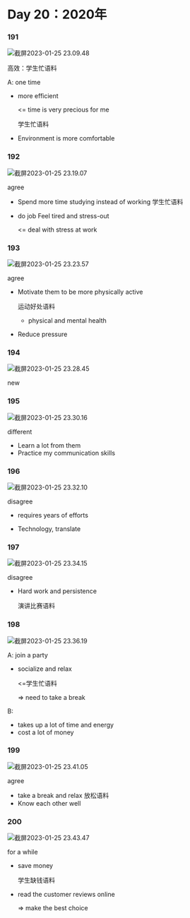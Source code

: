 # Day 20：2020年



### 191

![截屏2023-01-25 23.09.48](https://xingqiu-tuchuang-1256524210.cos.ap-shanghai.myqcloud.com/3978/%E6%88%AA%E5%B1%8F2023-01-25%2023.09.48.png)



高效：学生忙语料

A: one time

- more efficient

  <= time is very precious for me 

  学生忙语料

- Environment is more comfortable



### 192

![截屏2023-01-25 23.19.07](https://xingqiu-tuchuang-1256524210.cos.ap-shanghai.myqcloud.com/3978/%E6%88%AA%E5%B1%8F2023-01-25%2023.19.07.png)



agree

- Spend more time studying instead of working 学生忙语料

- do job Feel tired and stress-out

  <= deal with stress at work





### 193

![截屏2023-01-25 23.23.57](https://xingqiu-tuchuang-1256524210.cos.ap-shanghai.myqcloud.com/3978/%E6%88%AA%E5%B1%8F2023-01-25%2023.23.57.png)

agree

- Motivate them to be more physically active

  运动好处语料

  - physical and mental health

- Reduce pressure





### 194

![截屏2023-01-25 23.28.45](https://xingqiu-tuchuang-1256524210.cos.ap-shanghai.myqcloud.com/3978/%E6%88%AA%E5%B1%8F2023-01-25%2023.28.45.png)

new





### 195

![截屏2023-01-25 23.30.16](https://xingqiu-tuchuang-1256524210.cos.ap-shanghai.myqcloud.com/3978/%E6%88%AA%E5%B1%8F2023-01-25%2023.30.16.png)



different

- Learn a lot from them
- Practice my communication skills





### 196

![截屏2023-01-25 23.32.10](https://xingqiu-tuchuang-1256524210.cos.ap-shanghai.myqcloud.com/3978/%E6%88%AA%E5%B1%8F2023-01-25%2023.32.10.png)



disagree

- requires years of efforts

  

- Technology, translate

  



### 197

![截屏2023-01-25 23.34.15](https://xingqiu-tuchuang-1256524210.cos.ap-shanghai.myqcloud.com/3978/%E6%88%AA%E5%B1%8F2023-01-25%2023.34.15.png)

disagree

- Hard work and persistence 

  演讲比赛语料







### 198

![截屏2023-01-25 23.36.19](https://xingqiu-tuchuang-1256524210.cos.ap-shanghai.myqcloud.com/3978/%E6%88%AA%E5%B1%8F2023-01-25%2023.36.19.png)



A: join a party

- socialize and relax

  <=学生忙语料

  => need to take a break

B:

- takes up a lot of time and energy
- cost a lot of money





### 199

![截屏2023-01-25 23.41.05](https://xingqiu-tuchuang-1256524210.cos.ap-shanghai.myqcloud.com/3978/%E6%88%AA%E5%B1%8F2023-01-25%2023.41.05.png)



agree

- take a break and relax 放松语料
- Know each other well





### 200

![截屏2023-01-25 23.43.47](https://xingqiu-tuchuang-1256524210.cos.ap-shanghai.myqcloud.com/3978/%E6%88%AA%E5%B1%8F2023-01-25%2023.43.47.png)



for a while

- save money

  学生缺钱语料

- read the customer reviews online

  => make the best choice